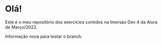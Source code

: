 # Olá!

Este é o meu repositório dos exercícios contidos na Imersão Dev 4 da Alura de Março/2022.

Informação nova para testar o branch.
